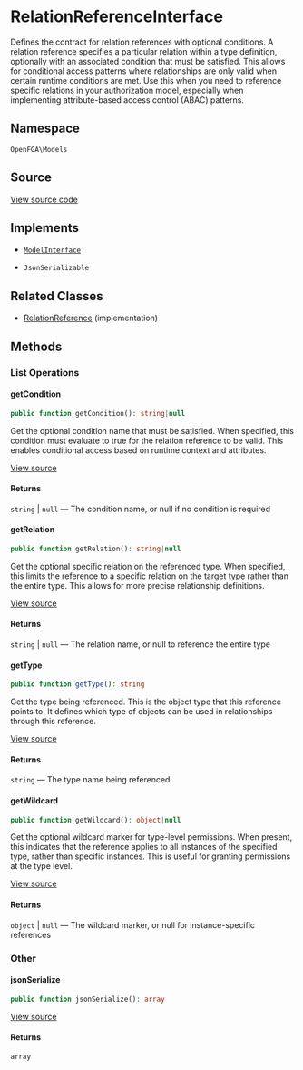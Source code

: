# RelationReferenceInterface

Defines the contract for relation references with optional conditions. A relation reference specifies a particular relation within a type definition, optionally with an associated condition that must be satisfied. This allows for conditional access patterns where relationships are only valid when certain runtime conditions are met. Use this when you need to reference specific relations in your authorization model, especially when implementing attribute-based access control (ABAC) patterns.

## Namespace

`OpenFGA\Models`

## Source

[View source code](https://github.com/evansims/openfga-php/blob/main/src/Models/RelationReferenceInterface.php)

## Implements

* [`ModelInterface`](ModelInterface.md)

* `JsonSerializable`

## Related Classes

* [RelationReference](Models/RelationReference.md) (implementation)

## Methods

### List Operations

#### getCondition

```php
public function getCondition(): string|null

```

Get the optional condition name that must be satisfied. When specified, this condition must evaluate to true for the relation reference to be valid. This enables conditional access based on runtime context and attributes.

[View source](https://github.com/evansims/openfga-php/blob/main/src/Models/RelationReferenceInterface.php#L31)

#### Returns

`string` &#124; `null` — The condition name, or null if no condition is required

#### getRelation

```php
public function getRelation(): string|null

```

Get the optional specific relation on the referenced type. When specified, this limits the reference to a specific relation on the target type rather than the entire type. This allows for more precise relationship definitions.

[View source](https://github.com/evansims/openfga-php/blob/main/src/Models/RelationReferenceInterface.php#L42)

#### Returns

`string` &#124; `null` — The relation name, or null to reference the entire type

#### getType

```php
public function getType(): string

```

Get the type being referenced. This is the object type that this reference points to. It defines which type of objects can be used in relationships through this reference.

[View source](https://github.com/evansims/openfga-php/blob/main/src/Models/RelationReferenceInterface.php#L52)

#### Returns

`string` — The type name being referenced

#### getWildcard

```php
public function getWildcard(): object|null

```

Get the optional wildcard marker for type-level permissions. When present, this indicates that the reference applies to all instances of the specified type, rather than specific instances. This is useful for granting permissions at the type level.

[View source](https://github.com/evansims/openfga-php/blob/main/src/Models/RelationReferenceInterface.php#L63)

#### Returns

`object` &#124; `null` — The wildcard marker, or null for instance-specific references

### Other

#### jsonSerialize

```php
public function jsonSerialize(): array

```

[View source](https://github.com/evansims/openfga-php/blob/main/src/Models/RelationReferenceInterface.php#L69)

#### Returns

`array`
